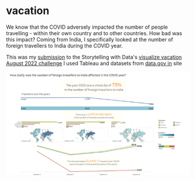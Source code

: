 # vacation

We know that the COVID adversely impacted the number of people travelling - within their own country and to other countries. How bad was this impact? Coming from India, I specifically looked at the number of foreign travellers to India during the COVID year.

This was my [submission](https://community.storytellingwithdata.com/challenges/aug-2022-visualize-vacation/how-badly-was-the-number-of-foreign-travellers-to-) to the Storytelling with Data's [visualize vacation August 2022 challenge](https://community.storytellingwithdata.com/challenges/aug-2022-visualize-vacation#accept-challenge) I used Tableau and datasets from [data.gov in](https://data.gov.in/catalogs?sector=Travel%20and%20Tourism) site

![Foreign travellers to India in the COVID year 2022](vacation.png)
